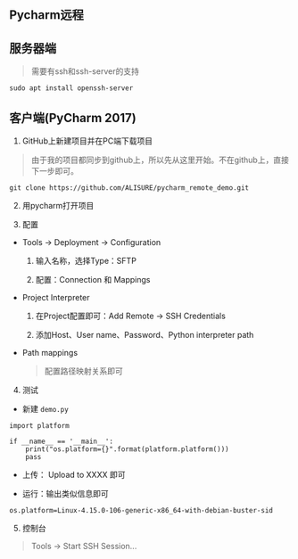 ## Pycharm远程

## 服务器端

> 需要有ssh和ssh-server的支持

```
sudo apt install openssh-server
```


## 客户端(PyCharm 2017)

1. GitHub上新建项目并在PC端下载项目

> 由于我的项目都同步到github上，所以先从这里开始。不在github上，直接下一步即可。

```
git clone https://github.com/ALISURE/pycharm_remote_demo.git
```

2. 用pycharm打开项目


3. 配置

* Tools -> Deployment -> Configuration

  1. 输入名称，选择Type：SFTP
  
  2. 配置：Connection 和 Mappings
  

* Project Interpreter

  1. 在Project配置即可：Add Remote -> SSH Credentials

  2. 添加Host、User name、Password、Python interpreter path


* Path mappings

  > 配置路径映射关系即可
  


4. 测试

* 新建 `demo.py`

```
import platform

if __name__ == '__main__':
    print("os.platform={}".format(platform.platform()))
    pass
```

* 上传： Upload to XXXX 即可


* 运行：输出类似信息即可

```
os.platform=Linux-4.15.0-106-generic-x86_64-with-debian-buster-sid
```


5. 控制台

> Tools -> Start SSH Session...



